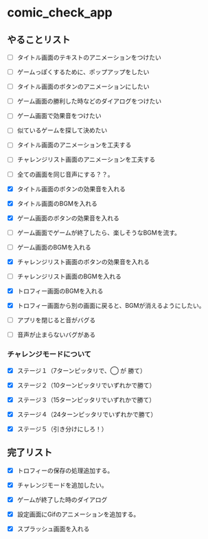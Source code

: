 # comic_check_app

## やることリスト

- [ ] タイトル画面のテキストのアニメーションをつけたい
- [ ] ゲームっぽくするために、ポップアップをしたい
- [ ] タイトル画面のボタンのアニメーションにしたい
- [ ] ゲーム画面の勝利した時などのダイアログをつけたい
- [ ] ゲーム画面で効果音をつけたい
- [ ] 似ているゲームを探して決めたい
- [ ] タイトル画面のアニメーションを工夫する
- [ ] チャレンジリスト画面のアニメーションを工夫する

- [ ] 全ての画面を同じ音声にする？？。

- [x] タイトル画面のボタンの効果音を入れる
- [x] タイトル画面のBGMを入れる

- [x] ゲーム画面のボタンの効果音を入れる
- [ ] ゲーム画面でゲームが終了したら、楽しそうなBGMを流す。
- [ ] ゲーム画面のBGMを入れる

- [x] チャレンジリスト画面のボタンの効果音を入れる
- [ ] チャレンジリスト画面のBGMを入れる

- [x] トロフィー画面のBGMを入れる
- [x] トロフィー画面から別の画面に戻ると、BGMが消えるようにしたい。

- [ ] アプリを閉じると音がバグる
- [ ] 音声が止まらないバグがある



### チャレンジモードについて
- [x] ステージ１（7ターンピッタリで、◯ が 勝て）
- [x] ステージ２（10ターンピッタリでいずれかで勝て）
- [x] ステージ３（15ターンピッタリでいずれかで勝て）
- [x] ステージ４（24ターンピッタリでいずれかで勝て）
- [x] ステージ５（引き分けにしろ！） 


## 完了リスト
- [x] トロフィーの保存の処理追加する。
- [x] チャレンジモードを追加したい。
- [x] ゲームが終了した時のダイアログ
- [x] 設定画面にGifのアニメーションを追加する。
- [x] スプラッシュ画面を入れる

 
